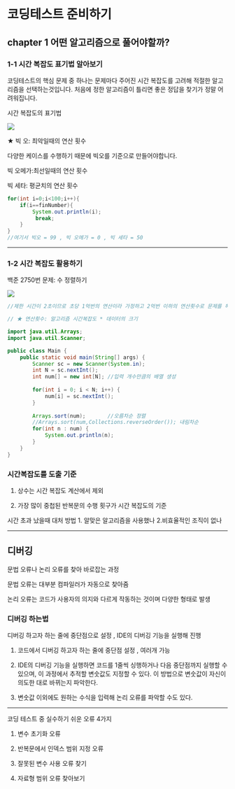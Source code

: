 # 코딩테스트 준비하기 

## chapter 1 어떤 알고리즘으로 풀어야할까?

### 1-1 시간 복잡도 표기법 알아보기

코딩테스트의 핵심 문제 중 하나는 문제마다 주어진 시간 복잡도를 고려해 적절한 알고리즘을 선택하는것입니다. 처음에 정한 알고리즘이 틀리면 좋은 정답을 찾기가 정말 어려워집니다.

시간 복잡도의 표기법 

![](https://img1.daumcdn.net/thumb/R1280x0/?scode=mtistory2&fname=https%3A%2F%2Fblog.kakaocdn.net%2Fdn%2FbC97QJ%2FbtqysNUuVL8%2FcNfFCFbQc1XVpYr1vykjK0%2Fimg.png)

★ 빅 오: 최악일때의 연산 횟수

다양한 케이스를 수행하기 때문에 빅오를 기준으로 만들어야합니다.

빅 오메가:최선일때의 연산 횟수

빅 세타: 평균치의 연산 횟수

```java
for(int i=0;i<100;i++){
	if(i==finNumber){
		System.out.println(i);
         break;
	}  
}
//여기서 빅오 = 99 , 빅 오메가 = 0 , 빅 세타 = 50
```

---



### 1-2 시간 복잡도 활용하기

 백준 2750번 문제: 수 정렬하기 

![](https://img1.daumcdn.net/thumb/R800x0/?scode=mtistory2&fname=https%3A%2F%2Fblog.kakaocdn.net%2Fdn%2FRfoYL%2FbtqEtOIsMoT%2FPK1Ui7pdHbvjC3YdKJVf90%2Fimg.png)



```java
//제한 시간이 2초이므로 초당 1억번의 연산이라 가정하고 2억번 이하의 연산횟수로 문제를 해결해야함

// ★ 연산횟수: 알고리즘 시간복잡도 * 데이터의 크기

import java.util.Arrays;
import java.util.Scanner;

public class Main {
	public static void main(String[] args) {
		Scanner sc = new Scanner(System.in);
		int N = sc.nextInt();
		int num[] = new int[N];	//입력 개수만큼의 배열 생성
		
		for(int i = 0; i < N; i++) { 
			num[i] = sc.nextInt();
		}
		
		Arrays.sort(num); 		//오름차순 정렬
		//Arrays.sort(num,Collections.reverseOrder()); 내림차순
		for(int n : num) {
			System.out.println(n);
		}
	}
}
```

###  시간복잡도를 도출 기준

1) 상수는 시간 복잡도 계산에서 제외

2) 가장 많이 중첩된 반복문의 수행 횟구가 시간 복잡도의 기준

시간 초과 났을때 대처 방법 1. 알맞은 알고리즘을 사용했나 2.비효율적인 조직이 없나

---

## 디버깅 

문법 오류나 논리 오류를 찾아 바로잡는 과정 

문법 오류는 대부분 컴파일러가 자동으로 찾아줌 

논리 오류는 코드가 사용자의 의지와 다르게 작동하는 것이며 다양한 형태로 발생 

### 디버깅 하는법 

디버깅 하고자 하는 줄에 중단점으로 설정 , IDE의 디버깅 기능을 실행해 진행 

1) 코드에서 디버깅 하고자 하는 줄에 중단점 설정 , 여러개 가능

2) IDE의 디버깅 기능을 실행하면 코드를 1줄씩 싱행하거나 다음 중단점까지 실행할 수 있으며, 이 과정에서 추적할 변숫값도 지정할 수 있다. 이 방법으로 변숫값이 자신이 의도한 대로 바뀌는지 파악한다.

3) 변숫값 이외에도 원하는 수식을 입력해 논리 오류를 파악할 수도 있다.

---

코딩 테스트 중 실수하기 쉬운 오류 4가지 

1) 변수 초기화 오류 

2) 반복문에서 인덱스 범위 지정 오류

3) 잘못된 변수 사용 오류 찾기

4) 자료형 범위 오류 찾아보기

